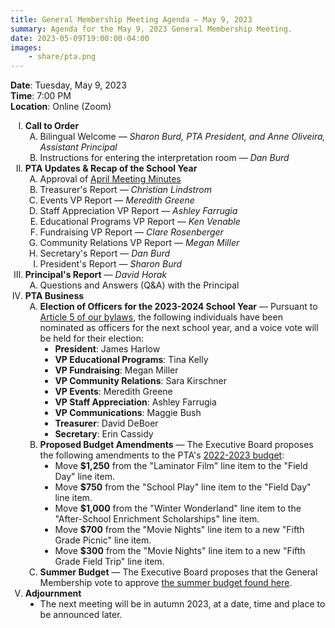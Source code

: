 ```yaml
---
title: General Membership Meeting Agenda — May 9, 2023
summary: Agenda for the May 9, 2023 General Membership Meeting.
date: 2023-05-09T19:00:00-04:00
images:
    - share/pta.png
---
```


<style type="text/css">
    ol { list-style-type: upper-roman; }
    ol ol { list-style-type: upper-alpha; }
    ol ol ol { list-style-type: decimal; }
    ol ol ol ol { list-style-type: lower-alpha; }
    ul { list-style-type: disc; }
</style>

**Date**: Tuesday, May 9, 2023  
**Time**: 7:00 PM  
**Location**: Online (Zoom)

1. **Call to Order**
    1. Bilingual Welcome — *Sharon Burd, PTA President, and Anne Oliveira, Assistant Principal*
    1. Instructions for entering the interpretation room — *Dan Burd*
1. **PTA Updates & Recap of the School Year**
    1. Approval of [April Meeting Minutes](/minutes/2023-04-11)
    1. Treasurer's Report — *Christian Lindstrom*
    1. Events VP Report — *Meredith Greene*
    1. Staff Appreciation VP Report — *Ashley Farrugia*
    1. Educational Programs VP Report — *Ken Venable*
    1. Fundraising VP Report — *Clare Rosenberger*
    1. Community Relations VP Report — *Megan Miller*
    1. Secretary's Report — *Dan Burd*
    1. President's Report — *Sharon Burd*
1. **Principal's Report** — *David Horak*
    1. Questions and Answers (Q&A) with the Principal
1. **PTA Business**
    1. **Election of Officers for the 2023-2024 School Year** — Pursuant to [Article 5 of our bylaws](/bylaws/#article-5-officers-and-their-election), the following individuals have been nominated as officers for the next school year, and a voice vote will be held for their election:
        - **President**: James Harlow
        - **VP Educational Programs**: Tina Kelly
        - **VP Fundraising**: Megan Miller
        - **VP Community Relations**: Sara Kirschner
        - **VP Events**: Meredith Greene
        - **VP Staff Appreciation**: Ashley Farrugia
        - **VP Communications**: Maggie Bush
        - **Treasurer**: David DeBoer
        - **Secretary**: Erin Cassidy
    1. **Proposed Budget Amendments** — The Executive Board proposes the following amendments to the PTA's [2022-2023 budget](/budget):
        - Move **$1,250** from the "Laminator Film" line item to the "Field Day" line item.
        - Move **$750** from the "School Play" line item to the "Field Day" line item.
        - Move **$1,000** from the "Winter Wonderland" line item to the "After-School Enrichment Scholarships" line item.
        - Move **$700** from the "Movie Nights" line item to a new "Fifth Grade Picnic" line item.
        - Move **$300** from the "Movie Nights" line item to a new "Fifth Grade Field Trip" line item.
    1. **Summer Budget** — The Executive Board proposes that the General Membership vote to approve [the summer budget found here](/summerbudget).
1. **Adjournment**
	- The next meeting will be in autumn 2023, at a date, time and place to be announced later.